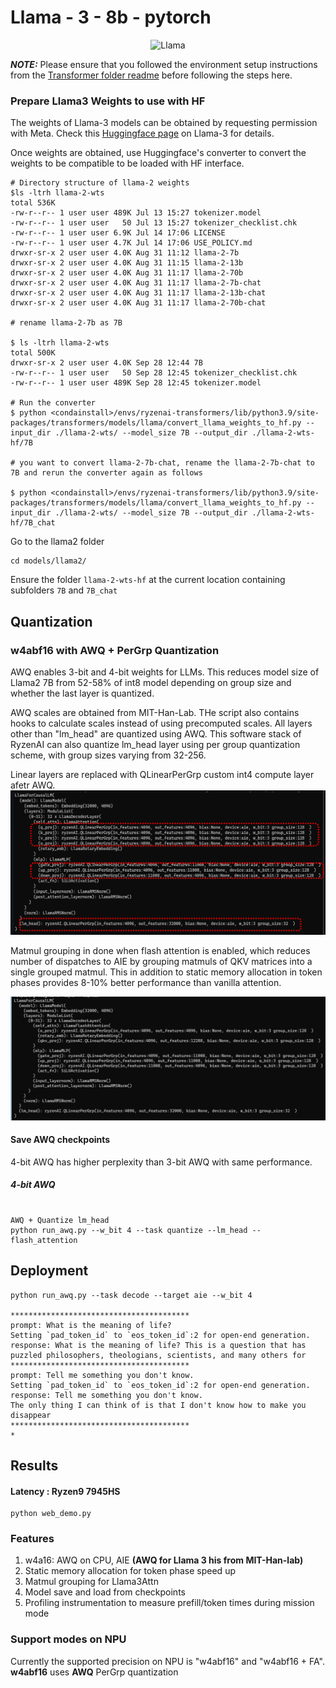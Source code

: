 # Llama - 3 - 8b - pytorch

<p align="center">
  <img src="https://github.com/Student-WangZhengTao/Ryzen-AI-Powered-Conference-Notes/blob/main/transformers/models/llama/llama.jpg" alt="Llama">
</p>

**_NOTE:_**  Please ensure that you followed the environment setup instructions from the [Transformer folder readme](../../README.md) before following the steps here.



### Prepare Llama3 Weights to use with HF

The weights of Llama-3 models can be obtained by requesting permission with Meta. Check this [Huggingface page](https://huggingface.co/docs/transformers/main/model_doc/llama3) on Llama-3 for details. 



Once weights are obtained, use Huggingface's converter to convert the weights to be compatible to be loaded with HF interface. 

```
# Directory structure of llama-2 weights
$ls -ltrh llama-2-wts
total 536K
-rw-r--r-- 1 user user 489K Jul 13 15:27 tokenizer.model
-rw-r--r-- 1 user user   50 Jul 13 15:27 tokenizer_checklist.chk
-rw-r--r-- 1 user user 6.9K Jul 14 17:06 LICENSE
-rw-r--r-- 1 user user 4.7K Jul 14 17:06 USE_POLICY.md
drwxr-sr-x 2 user user 4.0K Aug 31 11:12 llama-2-7b
drwxr-sr-x 2 user user 4.0K Aug 31 11:15 llama-2-13b
drwxr-sr-x 2 user user 4.0K Aug 31 11:17 llama-2-70b
drwxr-sr-x 2 user user 4.0K Aug 31 11:17 llama-2-7b-chat
drwxr-sr-x 2 user user 4.0K Aug 31 11:17 llama-2-13b-chat
drwxr-sr-x 2 user user 4.0K Aug 31 11:17 llama-2-70b-chat

# rename llama-2-7b as 7B

$ ls -ltrh llama-2-wts
total 500K
drwxr-sr-x 2 user user 4.0K Sep 28 12:44 7B
-rw-r--r-- 1 user user   50 Sep 28 12:45 tokenizer_checklist.chk
-rw-r--r-- 1 user user 489K Sep 28 12:45 tokenizer.model

# Run the converter
$ python <condainstall>/envs/ryzenai-transformers/lib/python3.9/site-packages/transformers/models/llama/convert_llama_weights_to_hf.py --input_dir ./llama-2-wts/ --model_size 7B --output_dir ./llama-2-wts-hf/7B

# you want to convert llama-2-7b-chat, rename the llama-2-7b-chat to 7B and rerun the converter again as follows

$ python <condainstall>/envs/ryzenai-transformers/lib/python3.9/site-packages/transformers/models/llama/convert_llama_weights_to_hf.py --input_dir ./llama-2-wts/ --model_size 7B --output_dir ./llama-2-wts-hf/7B_chat
```

Go to the llama2 folder

```
cd models/llama2/
```

Ensure the folder `llama-2-wts-hf` at the current location containing subfolders `7B` and `7B_chat`

## Quantization

### w4abf16 with AWQ + PerGrp Quantization

AWQ enables 3-bit and 4-bit weights for LLMs. This reduces model size of Llama2 7B from 52-58% of int8 model depending on group size and whether the last layer is quantized. 

AWQ scales are obtained from MIT-Han-Lab. THe script also contains hooks to calculate scales instead of using precomputed scales. All layers other than "lm_head" are quantized using AWQ. This software stack of RyzenAI can also quantize lm_head layer using per group quantization scheme, with group sizes varying from 32-256. 

Linear layers are replaced with QLinearPerGrp custom int4 compute layer afetr AWQ.
![AWQ pic](./awq_lmhead.png)

Matmul grouping in done when flash attention is enabled, which reduces number of dispatches to AIE by grouping matmuls of QKV matrices into a single grouped matmul.
This in addition to static memory allocation in token phases provides 8-10% better performance than vanilla attention.

![AWQ FA](./awq_fa.png)

#### Save AWQ checkpoints
4-bit AWQ has higher perplexity than 3-bit AWQ with same performance.

##### 4-bit AWQ
```

AWQ + Quantize lm_head
python run_awq.py --w_bit 4 --task quantize --lm_head --flash_attention
```



## Deployment

```
python run_awq.py --task decode --target aie --w_bit 4

****************************************
prompt: What is the meaning of life?
Setting `pad_token_id` to `eos_token_id`:2 for open-end generation.
response: What is the meaning of life? This is a question that has puzzled philosophers, theologians, scientists, and many others for
****************************************
prompt: Tell me something you don't know.
Setting `pad_token_id` to `eos_token_id`:2 for open-end generation.
response: Tell me something you don't know.
The only thing I can think of is that I don't know how to make you disappear
****************************************
*
```

## Results

#### Latency : Ryzen9 7945HS
```
python web_demo.py

```


### Features
1. w4a16: AWQ on CPU, AIE **(AWQ for Llama 3 his from MIT-Han-lab)**
4. Static memory allocation for token phase speed up
5. Matmul grouping for Llama3Attn
6. Model save and load from checkpoints
7. Profiling instrumentation to measure prefill/token times during mission mode



### Support modes on NPU

Currently the supported precision on NPU is "w4abf16" and "w4abf16 + FA". **w4abf16** uses **AWQ** PerGrp quantization
